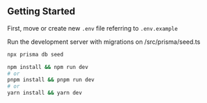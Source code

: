 ## Getting Started

First, move or create new `.env` file referring to `.env.example`

Run the development server with migrations on /src/prisma/seed.ts 

```bash
npx prisma db seed
```

```bash
npm install && npm run dev
# or
pnpm install && pnpm run dev
# or
yarn install && yarn dev
```